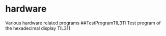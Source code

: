 # hardware
Various hardware related programs
##TestProgramTIL311
	Test program of the hexadecimal display TIL311
